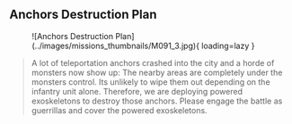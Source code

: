 ## Anchors Destruction Plan

<figure markdown>
  ![Anchors Destruction Plan](../images/missions_thumbnails/M091_3.jpg){ loading=lazy }
</figure>

> A lot of teleportation anchors crashed into the city and a horde of monsters now show up:
> The nearby areas are completely under the monsters control. Its unlikely to wipe them out depending on the infantry unit alone. Therefore, we are deploying powered exoskeletons to destroy those anchors.
> Please engage the battle as guerrillas and cover the powered exoskeletons.